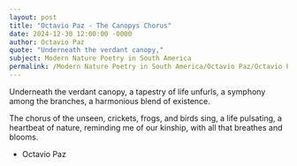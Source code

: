 ```yaml
---
layout: post
title: "Octavio Paz - The Canopys Chorus"
date: 2024-12-30 12:00:00 -0000
author: Octavio Paz
quote: "Underneath the verdant canopy,"
subject: Modern Nature Poetry in South America
permalink: /Modern Nature Poetry in South America/Octavio Paz/Octavio Paz - The Canopys Chorus
---
```


Underneath the verdant canopy,
a tapestry of life unfurls,
a symphony among the branches,
a harmonious blend of existence.

The chorus of the unseen,
crickets, frogs, and birds sing,
a life pulsating,
a heartbeat of nature,
reminding me of our kinship,
with all that breathes and blooms.

- Octavio Paz
